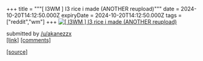 +++
title = """[ I3WM ] I3 rice i made (ANOTHER reupload)"""
date = 2024-10-20T14:12:50.000Z
expiryDate = 2024-10-20T14:12:50.000Z
tags = ["reddit","wm"]
+++
[![[ I3WM ] I3 rice i made (ANOTHER reupload)](https://b.thumbs.redditmedia.com/KUMFzdRfKInVP-qDMaQdawH3Q3nk6RrmxpGMaxJCjeU.jpg "[ I3WM ] I3 rice i made (ANOTHER reupload)")](https://www.reddit.com/r/unixporn/comments/1g7zm5n/i3wm_i3_rice_i_made_another_reupload/)

submitted by [/u/akanezzx](https://www.reddit.com/user/akanezzx)  
[\[link\]](https://www.reddit.com/gallery/1g7zm5n) [\[comments\]](https://www.reddit.com/r/unixporn/comments/1g7zm5n/i3wm_i3_rice_i_made_another_reupload/)

[[source]](https://www.reddit.com/r/unixporn/comments/1g7zm5n/i3wm_i3_rice_i_made_another_reupload/)
